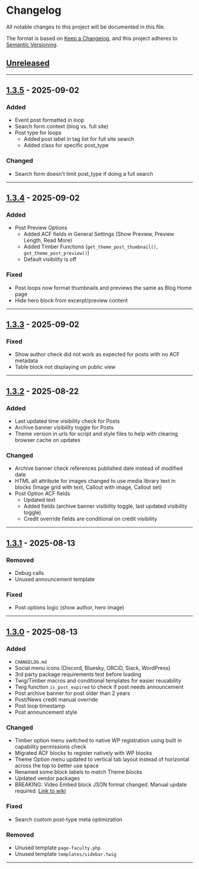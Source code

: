 # Changelog

All notable changes to this project will be documented in this file.

The format is based on [Keep a Changelog](https://keepachangelog.com/en/1.1.0/),
and this project adheres to [Semantic Versioning](https://semver.org/spec/v2.0.0.html).

## [Unreleased]

---

## [1.3.5] - 2025-09-02

### Added

- Event post formatted in loop
- Search form context (blog vs. full site)
- Post type for loops
  - Added post label in tag list for full site search
  - Added class for specific post_type

### Changed 

- Search form doesn't limit post_type if doing a full search

---

## [1.3.4] - 2025-09-02

### Added

- Post Preview Options
  - Added ACF fields in General Settings (Show Preview, Preview Length, Read More)
  - Added Timber Functions (`get_theme_post_thumbnail()`, `get_theme_post_preview()`)
  - Default visibility is off

### Fixed 

- Post loops now format thumbnails and previews the same as Blog Home page
- Hide hero block from excerpt/preview content

---

## [1.3.3] - 2025-09-02

### Fixed

- Show author check did not work as expected for posts with no ACF metadata
- Table block not displaying on public view

---

## [1.3.2] - 2025-08-22

### Added

- Last updated time visibility check for Posts
- Archive banner visibility toggle for Posts
- Theme version in urls for script and style files to help with clearing browser cache on updates

### Changed

- Archive banner check references published date instead of modified date
- HTML alt attribute for images changed to use media library text in blocks (Image grid with text, Callout with image, Callout set)
- Post Option ACF fields
  - Updated text
  - Added fields (archive banner visibility toggle, last updated visibility toggle)
  - Credit override fields are conditional on credit visibility

--- 

## [1.3.1] - 2025-08-13

### Removed

- Debug calls
- Unused announcement template

### Fixed

- Post options logic (show author, hero image)

---

## [1.3.0] - 2025-08-13

### Added

- `CHANGELOG.md`
- Social menu icons (Discord, Bluesky, ORCiD, Slack, WordPress)
- 3rd party package requirements test before loading
- Twig/Timber macros and conditional templates for easier reusability
- Twig function `is_post_expired` to check if post needs announcement
- Post archive banner for post older than 2 years
- Post/News credit manual override
- Post loop timestamp
- Post announcement style

### Changed

- Timber option menu switched to native WP registration using built in capability permissions check
- Migrated ACF blocks to register natively with WP blocks
- Theme Option menu updated to vertical tab layout instead of horizontal across the top to better use space
- Renamed some block labels to match Theme blocks
- Updated vendor packages
- BREAKING: Video Embed block JSON format changed. Manual update required. [Link to wiki](https://github.com/iastate/iastate22-wordpress/wiki/ACF-Field-Updates#manually-updating-acf-block-data)

### Fixed

- Search custom post-type meta optimization

### Removed

- Unused template `page-faculty.php`
- Unused template `templates/sidebar.twig`

-------

[unreleased]: https://github.com/iastate/iastate22-wordpress/compare/master...develop
[1.3.0]: https://github.com/iastate/iastate22-wordpress/compare/1.2.2...1.3.0
[1.3.1]: https://github.com/iastate/iastate22-wordpress/compare/1.3.0...1.3.1
[1.3.2]: https://github.com/iastate/iastate22-wordpress/compare/1.3.1...1.3.2
[1.3.3]: https://github.com/iastate/iastate22-wordpress/compare/1.3.2...1.3.3
[1.3.4]: https://github.com/iastate/iastate22-wordpress/compare/1.3.3...1.3.4
[1.3.5]: https://github.com/iastate/iastate22-wordpress/compare/1.3.4...1.3.5
